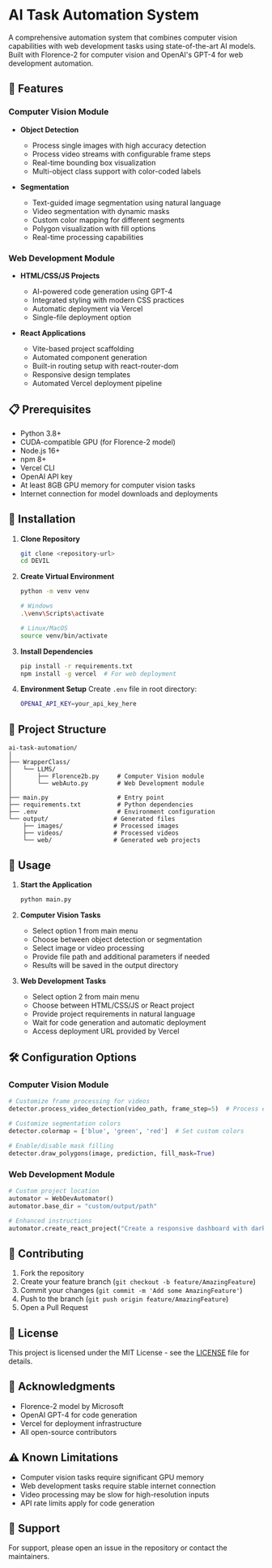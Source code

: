 # AI Task Automation System

A comprehensive automation system that combines computer vision capabilities with web development tasks using state-of-the-art AI models. Built with Florence-2 for computer vision and OpenAI's GPT-4 for web development automation.

## 🌟 Features

### Computer Vision Module
- **Object Detection**
  - Process single images with high accuracy detection
  - Process video streams with configurable frame steps
  - Real-time bounding box visualization
  - Multi-object class support with color-coded labels
  
- **Segmentation**
  - Text-guided image segmentation using natural language
  - Video segmentation with dynamic masks
  - Custom color mapping for different segments
  - Polygon visualization with fill options
  - Real-time processing capabilities

### Web Development Module
- **HTML/CSS/JS Projects**
  - AI-powered code generation using GPT-4
  - Integrated styling with modern CSS practices
  - Automatic deployment via Vercel
  - Single-file deployment option
  
- **React Applications**
  - Vite-based project scaffolding
  - Automated component generation
  - Built-in routing setup with react-router-dom
  - Responsive design templates
  - Automated Vercel deployment pipeline

## 📋 Prerequisites

- Python 3.8+
- CUDA-compatible GPU (for Florence-2 model)
- Node.js 16+
- npm 8+
- Vercel CLI
- OpenAI API key
- At least 8GB GPU memory for computer vision tasks
- Internet connection for model downloads and deployments

## 🚀 Installation

1. **Clone Repository**
   ```bash
   git clone <repository-url>
   cd DEVIL
   ```

2. **Create Virtual Environment**
   ```bash
   python -m venv venv
   
   # Windows
   .\venv\Scripts\activate
   
   # Linux/MacOS
   source venv/bin/activate
   ```

3. **Install Dependencies**
   ```bash
   pip install -r requirements.txt
   npm install -g vercel  # For web deployment
   ```

4. **Environment Setup**
   Create `.env` file in root directory:
   ```bash
   OPENAI_API_KEY=your_api_key_here
   ```

## 📁 Project Structure
```
ai-task-automation/
│
├── WrapperClass/
│   └── LLMS/
│       ├── Florence2b.py     # Computer Vision module
│       └── webAuto.py        # Web Development module
│
├── main.py                   # Entry point
├── requirements.txt          # Python dependencies
├── .env                      # Environment configuration
└── output/                  # Generated files
    ├── images/              # Processed images
    ├── videos/              # Processed videos
    └── web/                 # Generated web projects
```

## 🎯 Usage

1. **Start the Application**
   ```bash
   python main.py
   ```

2. **Computer Vision Tasks**
   - Select option 1 from main menu
   - Choose between object detection or segmentation
   - Select image or video processing
   - Provide file path and additional parameters if needed
   - Results will be saved in the output directory

3. **Web Development Tasks**
   - Select option 2 from main menu
   - Choose between HTML/CSS/JS or React project
   - Provide project requirements in natural language
   - Wait for code generation and automatic deployment
   - Access deployment URL provided by Vercel

## 🛠️ Configuration Options

### Computer Vision Module
```python
# Customize frame processing for videos
detector.process_video_detection(video_path, frame_step=5)  # Process every 5th frame

# Customize segmentation colors
detector.colormap = ['blue', 'green', 'red']  # Set custom colors

# Enable/disable mask filling
detector.draw_polygons(image, prediction, fill_mask=True)
```

### Web Development Module
```python
# Custom project location
automator = WebDevAutomator()
automator.base_dir = "custom/output/path"

# Enhanced instructions
automator.create_react_project("Create a responsive dashboard with dark mode")
```

## 🤝 Contributing

1. Fork the repository
2. Create your feature branch (`git checkout -b feature/AmazingFeature`)
3. Commit your changes (`git commit -m 'Add some AmazingFeature'`)
4. Push to the branch (`git push origin feature/AmazingFeature`)
5. Open a Pull Request

## 📝 License

This project is licensed under the MIT License - see the [LICENSE](LICENSE) file for details.

## 🙏 Acknowledgments

- Florence-2 model by Microsoft
- OpenAI GPT-4 for code generation
- Vercel for deployment infrastructure
- All open-source contributors

## ⚠️ Known Limitations

- Computer vision tasks require significant GPU memory
- Web development tasks require stable internet connection
- Video processing may be slow for high-resolution inputs
- API rate limits apply for code generation

## 📧 Support

For support, please open an issue in the repository or contact the maintainers.
